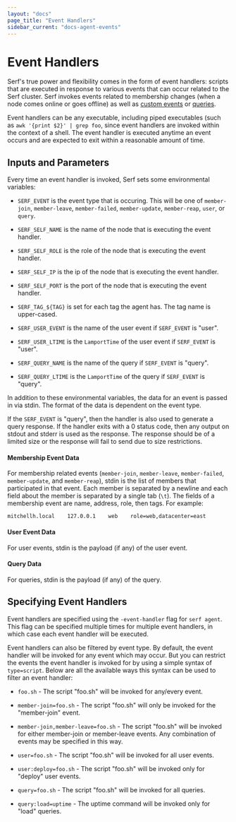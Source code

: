 ```yaml
---
layout: "docs"
page_title: "Event Handlers"
sidebar_current: "docs-agent-events"
---
```


# Event Handlers

Serf's true power and flexibility comes in the form of event handlers:
scripts that are executed in response to various events that can occur
related to the Serf cluster. Serf invokes events related to membership
changes (when a node comes online or goes offline) as well as
[custom events](/docs/commands/event.html) or [queries](/docs/commands/query.html).

Event handlers can be any executable, including piped executables (such
as `awk '{print $2}' | grep foo`, since event handlers are invoked within
the context of a shell. The event handler is executed anytime an event
occurs and are expected to exit within a reasonable amount of time.

## Inputs and Parameters

Every time an event handler is invoked, Serf sets some environmental
variables:

* `SERF_EVENT` is the event type that is occuring. This will be one of
  `member-join`, `member-leave`, `member-failed`, `member-update`,
  `member-reap`, `user`, or `query`.

* `SERF_SELF_NAME` is the name of the node that is executing the event handler.

* `SERF_SELF_ROLE` is the role of the node that is executing the event handler.

* `SERF_SELF_IP` is the ip of the node that is executing the event handler.

* `SERF_SELF_PORT` is the port of the node that is executing the event handler.

* `SERF_TAG_${TAG}` is set for each tag the agent has. The tag name is upper-cased.

* `SERF_USER_EVENT` is the name of the user event if `SERF_EVENT` is "user".

* `SERF_USER_LTIME` is the `LamportTime` of the user event if `SERF_EVENT`
  is "user".

* `SERF_QUERY_NAME` is the name of the query if `SERF_EVENT` is "query".

* `SERF_QUERY_LTIME` is the `LamportTime` of the query if `SERF_EVENT`
  is "query".

In addition to these environmental variables, the data for an event is passed
in via stdin. The format of the data is dependent on the event type.

If the `SERF_EVENT` is "query", then the handler is also used to generate
a query response. If the handler exits with a 0 status code, then any output
on stdout and stderr is used as the response. The response should be of a limited
size or the response will fail to send due to size restrictions.

#### Membership Event Data

For membership related events (`member-join`, `member-leave`, `member-failed`, `member-update`, and `member-reap`),
stdin is the list of members that participated in that event. Each member is
separated by a newline and each field about the member is separated by a single
tab (`\t`). The fields of a membership event are name, address, role, then tags.
For example:

```
mitchellh.local    127.0.0.1    web    role=web,datacenter=east
```

#### User Event Data

For user events, stdin is the payload (if any) of the user event.

#### Query Data

For queries, stdin is the payload (if any) of the query.

## Specifying Event Handlers

Event handlers are specified using the `-event-handler` flag for
`serf agent`. This flag can be specified multiple times for multiple
event handlers, in which case each event handler will be executed.

Event handlers can also be filtered by event type. By default, the event
handler will be invoked for any event which may occur. But you can restrict
the events the event handler is invoked for by using a simple syntax
of `type=script`. Below are all the available ways this syntax can be
used to filter an event handler:

* `foo.sh` - The script "foo.sh" will be invoked for any/every event.

* `member-join=foo.sh` - The script "foo.sh" will only be invoked for the
  "member-join" event.

* `member-join,member-leave=foo.sh` - The script "foo.sh" will be invoked
  for either member-join or member-leave events. Any combination of events
  may be specified in this way.

* `user=foo.sh` - The script "foo.sh" will be invoked for all user events.

* `user:deploy=foo.sh` - The script "foo.sh" will be invoked only for
  "deploy" user events.

* `query=foo.sh` - The script "foo.sh" will be invoked for all queries.

* `query:load=uptime` - The uptime command will be invoked only for "load"
  queries.

